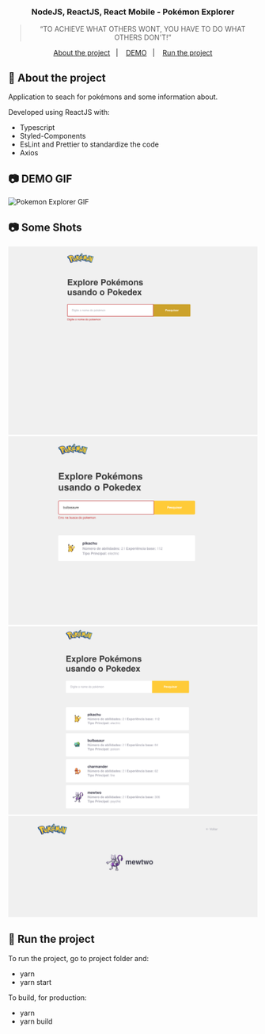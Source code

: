 <h3 align="center">
  NodeJS, ReactJS, React Mobile - Pokémon Explorer
</h3>

<blockquote align="center">“TO ACHIEVE WHAT OTHERS WONT, YOU HAVE TO DO WHAT OTHERS DON'T!”</blockquote>

<p align="center">
  <a href="#rocket-about-the-project">About the project</a>&nbsp;&nbsp;&nbsp;|&nbsp;&nbsp;&nbsp;
  <a href="#camera-demo-gif">DEMO</a>&nbsp;&nbsp;&nbsp;|&nbsp;&nbsp;&nbsp;
  <a href="#rocket-run-the-project">Run the project</a>
</p>

## :rocket: About the project

Application to seach for pokémons and some information about.

Developed using ReactJS with:

- Typescript
- Styled-Components
- EsLint and Prettier to standardize the code
- Axios

## :camera: DEMO GIF

![Pokemon Explorer GIF](imgs/pokeExplorer.gif)

## :camera: Some Shots

![image](imgs/error_without_name.png)
![image](imgs/wrong_name.png)
![image](imgs/poke_list.png)
![image](imgs/poke_info.png)

## :rocket: Run the project

To run the project, go to project folder and: <br/>

- yarn
- yarn start
  <br />

To build, for production: <br/>

- yarn
- yarn build
